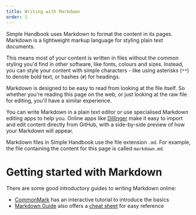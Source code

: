 ```yaml
---
title: Writing with Markdown
order: 1
---
```


Simple Handbook uses Markdown to format the content in its pages. Markdown is a lightweight markup language for styling plain text documents.

This means most of your content is written in files without the common styling you'd find in other software, like fonts, colours and sizes. Instead, you can style your content with simple characters - like using asterisks (`**`) to denote bold text, or hashes (`#`) for headings.

Markdown is designed to be easy to read from looking at the file itself. So whether you're reading this page on the web, or just looking at the raw file for editing, you'll have a similar experience.

You can write Markdown in a plain text editor or use specialised Markdown editing apps to help you. Online apps like [Dillinger](https://dillinger.io) make it easy to import and edit content directly from GitHub, with a side-by-side preview of how your Markdown will appear.

Markdown files in Simple Handbook use the file extension `.md`. For example, the file containing the content for this page is called `markdown.md`.

# Getting started with Markdown

There are some good introductory guides to writing Markdown online:

* [CommonMark](https://commonmark.org/help/tutorial/) has an interactive tutorial to introduce the basics
* [Markdown Guide](https://www.markdownguide.org) also offers a [cheat sheet](https://www.markdownguide.org/cheat-sheet/) for easy reference


